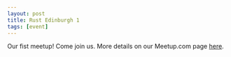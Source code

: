 ```yaml
---
layout: post
title: Rust Edinburgh 1
tags: [event]
---
```


Our fist meetup! Come join us. More details on our Meetup.com page
[here](https://www.meetup.com/rust-edi/events/243154936/).
